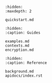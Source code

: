
```{include} ../../README.md
```

```{toctree}
:hidden:
:maxdepth: 2

quickstart.md
```

```{toctree}
:hidden:
:caption: Guides

examples.md
contexts.md
encryption.md
```

```{toctree}
:hidden:
:caption: Reference

background.md
apidocs/index.rst
```
